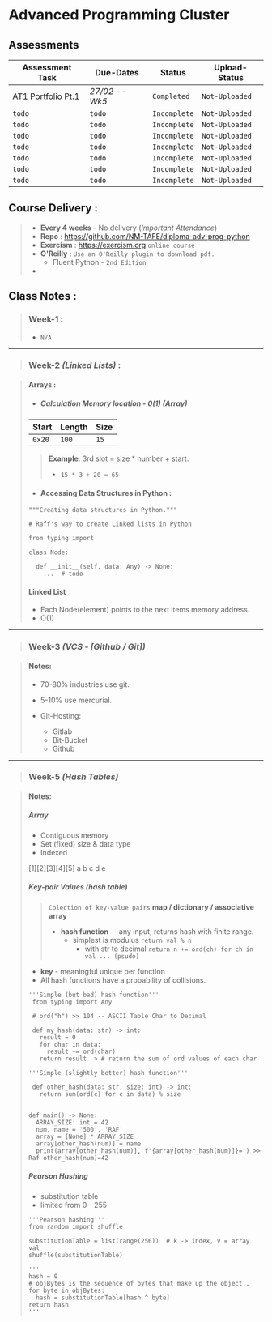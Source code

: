 # Advanced Programming Cluster

## Assessments
| **Assessment Task** | **Due-Dates** | **Status**   | **Upload-Status** |
|---------------------|---------------|--------------|-------------------|
| AT1 Portfolio Pt.1  | _27/02 -- Wk5_| `Completed`  | `Not-Uploaded`    |
| `todo`              | `todo`        | `Incomplete` | `Not-Uploaded`    |
| `todo`              | `todo`        | `Incomplete` | `Not-Uploaded`    |
| `todo`              | `todo`        | `Incomplete` | `Not-Uploaded`    |
| `todo`              | `todo`        | `Incomplete` | `Not-Uploaded`    |
| `todo`              | `todo`        | `Incomplete` | `Not-Uploaded`    |
| `todo`              | `todo`        | `Incomplete` | `Not-Uploaded`    |
| `todo`              | `todo`        | `Incomplete` | `Not-Uploaded`    |

##  Course Delivery :
> - __Every 4 weeks__ - No delivery (*Important Attendance*)
> - __Repo__ : https://github.com/NM-TAFE/diploma-adv-prog-python
> - __Exercism__ : https://exercism.org `online course`
> - __O'Reilly__ : `Use an O'Reilly plugin to download pdf.`
>   - Fluent Python - `2nd Edition`
> -

## Class Notes :

> ### Week-1 :
> - `N/A`

---

> ### Week-2 _(Linked Lists)_ :

> #### Arrays :
> 
> - ##### Calculation Memory location - 0(1) (_Array_)
> | **Start** | **Length** | **Size** |
> |-----------|------------|----------|
> | `0x20`    | `100`      | `15`     |
> 
> > **Example**: 3rd slot = size * number + start.
> > - `15 * 3 + 20 = 65`
> 
> - #### Accessing Data Structures in Python :
>
> ```python3
> """Creating data structures in Python."""
>
> # Raff's way to create Linked lists in Python
>
> from typing import 
>
> class Node:
>
>   def __init__(self, data: Any) -> None:
>     ...  # todo
> ```
>
> #### Linked List
> - Each Node(element) points to the next items memory address.
> - O(1) 

---

> ### Week-3 _(VCS - [Github / Git])_

> #### Notes:
> - 70-80% industries use git.
> - 5-10% use mercurial.
>
> - Git-Hosting:
>   - Gitlab
>   - Bit-Bucket
>   - Github

---

> ### Week-5 _(Hash Tables)_

> #### Notes:
> ##### Array
>   - Contiguous memory
>   - Set (fixed) size & data type
>   - Indexed
>
>  [1][2][3][4][5]
>   a  b  c  d  e
>
> ##### Key-pair Values _(hash table)_
> > `Colection of key-value pairs`
> > **map / dictionary / associative array**
> > - **hash function** -- any input, returns hash with finite range.
> >   - simplest is modulus `return val % n`
> >     - with str to decimal `return n += ord(ch) for ch in val ... (psudo)`
> 
> - **key** - meaningful unique per function
> - All hash functions have a probability of collisions.
>
> ```python3
> '''Simple (but bad) hash function'''
>  from typing import Any
> 
>  # ord("h") >> 104 -- ASCII Table Char to Decimal
> 
>  def my_hash(data: str) -> int:
>    result = 0
>    for char in data:
>      result += ord(char)
>    return result  > # return the sum of ord values of each char
>
> ```
>
> 
> ```python3
> '''Simple (slightly better) hash function'''
> 
>  def other_hash(data: str, size: int) -> int:
>    return sum(ord(c) for c in data) % size
>
> 
> def main() -> None:
>   ARRAY_SIZE: int = 42
>   num, name = '500', 'RAF'
>   array = [None] * ARRAY_SIZE
>   array[other_hash(num)] = name
>   print(array[other_hash(num)], f'{array[other_hash(num)]}=') >> Raf other_hash(num)=42
> 
> ```
>
> ##### Pearson Hashing
> - substitution table
> - limited from 0 - 255
> 
> ```python3
> '''Pearson hashing'''
> from random import shuffle
> 
> substitutionTable = list(range(256))  # k -> index, v = array val
> shuffle(substitutionTable)
>
> '''
> hash = 0
> # objBytes is the sequence of bytes that make up the object..
> for byte in objBytes:
>   hash = substitutionTable[hash ^ byte]
> return hash
> '''
> 
> ``` 
